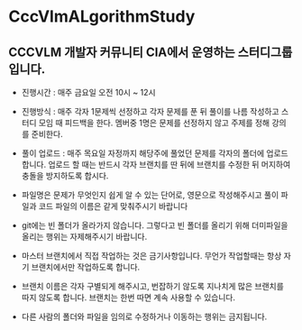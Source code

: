 CccVlmALgorithmStudy
=======================
CCCVLM 개발자 커뮤니티 CIA에서 운영하는 스터디그룹입니다.
------------
* 진행시간 : 매주 금요일 오전 10시 ~ 12시
* 진행방식 : 매주 각자 1문제씩 선정하고 각자 문제를 푼 뒤 풀이를 나름 작성하고 스터디 모임 때 피드백을 한다. 
멤버중 1명은 문제를 선정하지 않고 주제를 정해 강의를 준비한다.

* 풀이 업로드 : 매주 목요일 자정까지 해당주에 풀었던 문제를 각자의 폴더에 업로드합니다. 업로드 할 때는 반드시 각자 브랜치를 딴 뒤에 브랜치를 수정한 뒤 머지하여 충돌을 방지하도록 합시다.

* 파일명은 문제가 무엇인지 쉽게 알 수 있는 단어로, 영문으로 작성해주시고 풀이 파일과 코드 파일의 이름은 같게 맞춰주시기 바랍니다

* git에는 빈 폴더가 올라가지 않습니다. 그렇다고 빈 폴더를 올리기 위해 더미파일을 올리는 행위는 자제해주시기 바랍니다.

* 마스터 브랜치에서 직접 작업하는 것은 금기사항입니다. 무언가 작업할때는 항상 자기 브랜치에서만 작업하도록 합니다.
 
* 브랜치 이름은 각자 구별되게 해주시고, 번잡하기 않도록 지나치게 많은 브랜치를 따지 않도록 합니다. 브랜치는 한번 따면 계속 사용할 수 있습니다.
  
* 다른 사람의 폴더와 파일을 임의로 수정하거나 이동하는 행위는 금지됩니다.